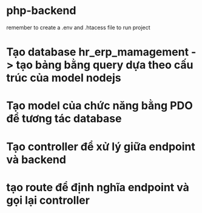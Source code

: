 # php-backend
remember to create a .env and .htacess file to run project

# Tạo database hr_erp_mamagement -> tạo bảng bằng query dựa theo cấu trúc của model nodejs

# Tạo model của chức năng bằng PDO để tương tác database

# Tạo controller để xử lý giữa endpoint và backend

# tạo route để định nghĩa endpoint và gọi lại controller

